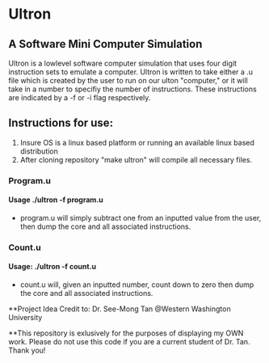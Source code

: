 # Ultron
## A Software Mini Computer Simulation
Ultron is a lowlevel software computer simulation that uses four digit instruction sets to emulate a computer. Ultron is written to take either a .u file which is created by the user to run on our ulton "computer," or it will take in a number to specifiy the number of instructions. These instructions are indicated by a -f or -i flag respectively. 
## Instructions for use:
1. Insure OS is a linux based platform or running an available linux based distribution
2. After cloning repository "make ultron" will compile all necessary files.
### Program.u
#### Usage ./ultron -f program.u
* program.u will simply subtract one from an inputted value from the user, then dump the core and all associated instructions.
### Count.u
#### Usage: ./ultron -f count.u
* count.u will, given an inputted number, count down to zero then dump the core and all associated instructions.

**Project Idea Credit to: Dr. See-Mong Tan @Western Washington University

**This repository is exlusively for the purposes of displaying my OWN work. Please do not use this code if you are a current student of Dr. Tan. Thank you!


